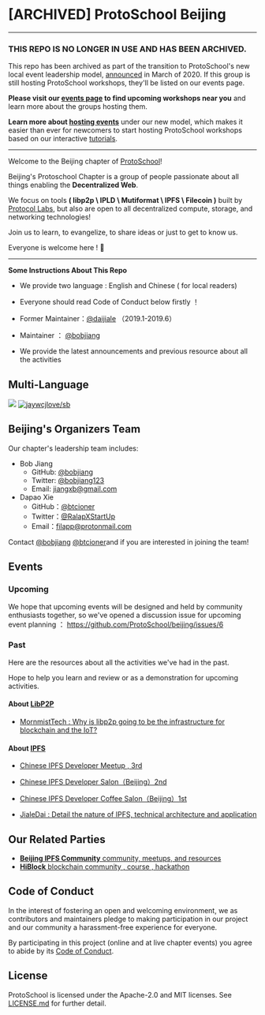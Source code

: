 # [ARCHIVED] ProtoSchool Beijing


*******************************

### THIS REPO IS NO LONGER IN USE AND HAS BEEN ARCHIVED.

This repo has been archived as part of the transition to ProtoSchool's new local event leadership model, [announced](https://github.com/ProtoSchool/organizing/issues/84) in March of 2020. If this group is still hosting ProtoSchool workshops, they'll be listed on our events page.

**Please visit our [events page](https://proto.school/#/events) to find upcoming workshops near you** and learn more about the groups hosting them. 

**Learn more about [hosting events](https://proto.school/#/host)** under our new model, which makes it easier than ever for newcomers to start hosting ProtoSchool workshops based on our interactive [tutorials](https://proto.school/#/tutorials).

*********************************

Welcome to the Beijing chapter of [ProtoSchool](https://proto.school)!

Beijing's Protoschool Chapter is a group of people passionate about all things enabling the **Decentralized Web**. 


We focus on tools **( libp2p \ IPLD \ Mutiformat \ IPFS \ Filecoin )** built by [Protocol Labs](https://protocol.ai/), but also are open to all decentralized compute, storage, and networking technologies!

Join us to learn, to evangelize, to share ideas or just to get to know us. 

Everyone is welcome here ! :raised_hands:

---

**Some Instructions About This Repo**

- We provide two language : English and Chinese ( for local readers)

- Everyone should read Code of Conduct below firstly ！

- Former Maintainer：[@daijiale](https://github.com/daijiale) （2019.1-2019.6）

- Maintainer ： [@bobjiang](https://github.com/bobjiang)

- We provide the latest announcements and previous resource about all the activities

## Multi-Language

[![](https://img.shields.io/badge/Lang-English-blue.svg)](README.md)  [![jaywcjlove/sb](https://jaywcjlove.github.io/sb/lang/chinese.svg)](README-zh.md)


## Beijing's Organizers Team

Our chapter's leadership team includes:
* Bob Jiang 
   * GitHub: [@bobjiang](https://github.com/bobjiang)
   * Twitter: [@bobjiang123](https://twitter.com/bobjiang123)
   * Email: [jiangxb@gmail.com](mailto:jiangxb@gmail.com)
* Dapao Xie
   * GitHub：[@btcioner](https://github.com/btcioner)
   * Twitter：[@RalapXStartUp](https://twitter.com/RalapXStartUp/status/974723543580655616)
   * Email：[filapp@protonmail.com](mailto:filapp@protonmail.com)


Contact [@bobjiang](https://github.com/bobjiang) [@btcioner](https://github.com/btcioner)and if you are interested in joining the team! 

## Events 

### Upcoming

We hope that upcoming events will be designed and held by community enthusiasts together, so we've opened a discussion issue for upcoming event planning ： https://github.com/ProtoSchool/beijing/issues/6 

### Past

Here are the resources about all the activities we've had in the past.

Hope to help you learn and review or as a demonstration for upcoming activities.

#### About [LibP2P](https://libp2p.io)

- [MornmistTech : Why is libp2p going to be the infrastructure for blockchain and the IoT?](https://www.8btc.com/article/294956)

#### About [IPFS](https://ipfs.io)

- [Chinese IPFS Developer Meetup , 3rd](https://www.meetup.com/beijing-ipfs/events/255438836/)

- [Chinese IPFS Developer Salon（Beijing）2nd](https://www.meetup.com/beijing-ipfs/events/250901020/)

- [Chinese IPFS Developer Coffee Salon（Beijing）1st](https://www.meetup.com/beijing-ipfs/events/249484661/)

- [JialeDai : Detail the nature of IPFS, technical architecture and application](https://www.8btc.com/article/186200)


## Our Related Parties

- [**Beijing IPFS Community** community, meetups, and resources](https://www.meetup.com/beijing-ipfs/)
- [**HiBlock** blockchain community , course , hackathon](https://hiblock.one/)

## Code of Conduct

In the interest of fostering an open and welcoming environment, we as
contributors and maintainers pledge to making participation in our project and
our community a harassment-free experience for everyone.

By participating in this project (online and at live chapter events) you agree to abide by its [Code of Conduct](./CODE_OF_CONDUCT.md).


## License

ProtoSchool is licensed under the Apache-2.0 and MIT licenses. See [LICENSE.md](https://github.com/protoschool/seattle/blob/master/LICENSE.md) for further detail.
